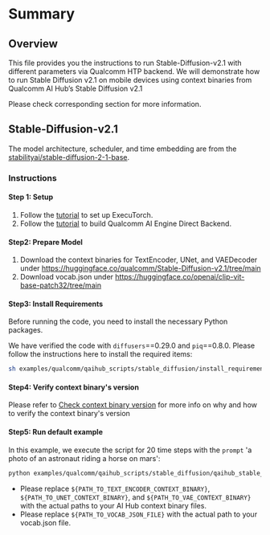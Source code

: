 # Summary

## Overview
This file provides you the instructions to run Stable-Diffusion-v2.1 with different parameters via Qualcomm HTP backend. We will demonstrate how to run Stable Diffusion v2.1 on mobile devices using context binaries from Qualcomm AI Hub’s Stable Diffusion v2.1

Please check corresponding section for more information.

## Stable-Diffusion-v2.1
The model architecture, scheduler, and time embedding are from the [stabilityai/stable-diffusion-2-1-base](https://huggingface.co/stabilityai/stable-diffusion-2-1-base).

### Instructions
#### Step 1: Setup
1. Follow the [tutorial](https://pytorch.org/executorch/main/getting-started-setup) to set up ExecuTorch.
2. Follow the [tutorial](https://pytorch.org/executorch/main/backends-qualcomm) to build Qualcomm AI Engine Direct Backend.

#### Step2: Prepare Model
1. Download the context binaries for TextEncoder, UNet, and VAEDecoder under https://huggingface.co/qualcomm/Stable-Diffusion-v2.1/tree/main
2. Download vocab.json under https://huggingface.co/openai/clip-vit-base-patch32/tree/main


#### Step3: Install Requirements
Before running the code, you need to install the necessary Python packages.

We have verified the code with `diffusers`==0.29.0 and `piq`==0.8.0. Please follow the instructions here to install the required items:
```bash
sh examples/qualcomm/qaihub_scripts/stable_diffusion/install_requirements.sh
```

#### Step4: Verify context binary's version
Please refer to [Check context binary version](../../README.md#check-context-binary-version) for more info on why and how to verify the context binary's version

#### Step5: Run default example
In this example, we execute the script for 20 time steps with the `prompt` 'a photo of an astronaut riding a horse on mars':
```bash
python examples/qualcomm/qaihub_scripts/stable_diffusion/qaihub_stable_diffusion.py -b build-android -m ${SOC_MODEL} --s ${SERIAL_NUM} --text_encoder_bin ${PATH_TO_TEXT_ENCODER_CONTEXT_BINARY} --unet_bin ${PATH_TO_UNET_CONTEXT_BINARY} --vae_bin ${PATH_TO_VAE_CONTEXT_BINARY} --vocab_json  ${PATH_TO_VOCAB_JSON_FILE} --num_time_steps 20 --prompt "a photo of an astronaut riding a horse on mars"
```
- Please replace `${PATH_TO_TEXT_ENCODER_CONTEXT_BINARY}`, `${PATH_TO_UNET_CONTEXT_BINARY}`, and `${PATH_TO_VAE_CONTEXT_BINARY}` with the actual paths to your AI Hub context binary files.
- Please replace `${PATH_TO_VOCAB_JSON_FILE}` with the actual path to your vocab.json file.
